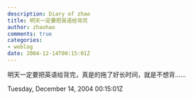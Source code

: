 ```yaml
---
description: Diary of zhao
title: 明天一定要把英语给背完
author: zhaohao
comments: true
categories:
- weblog
date: 2004-12-14T00:15:01Z
---
```


明天一定要把英语给背完，真是的拖了好长时间，就是不想背......

Tuesday, December 14, 2004 00:15:01Z
